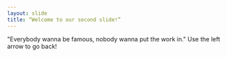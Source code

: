 ```yaml
---
layout: slide
title: “Welcome to our second slide!”
---
```

"Everybody wanna be famous, nobody wanna put the work in."
Use the left arrow to go back!
